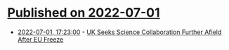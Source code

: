 # [Published on 2022-07-01](index.md)

* [2022-07-01, 17:23:00](https://news.slashdot.org/story/22/07/01/173236/uk-seeks-science-collaboration-further-afield-after-eu-freeze?utm_source=rss1.0mainlinkanon&utm_medium=feed) - [UK Seeks Science Collaboration Further Afield After EU Freeze](https://news.slashdot.org/story/22/07/01/173236/uk-seeks-science-collaboration-further-afield-after-eu-freeze?utm_source=rss1.0mainlinkanon&utm_medium=feed)

